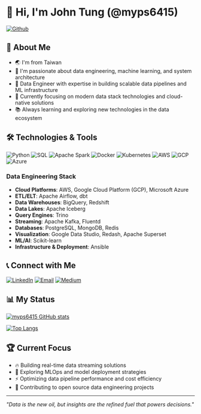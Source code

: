 # 👋 Hi, I'm John Tung (@myps6415)
[![Github](https://img.shields.io/github/followers/myps6415?label=Follow&style=social)](https://github.com/myps6415)

## 🚀 About Me
- 🌏 I'm from Taiwan
- 👀 I'm passionate about data engineering, machine learning, and system architecture
- 💼 Data Engineer with expertise in building scalable data pipelines and ML infrastructure
- 🎯 Currently focusing on modern data stack technologies and cloud-native solutions
- 📚 Always learning and exploring new technologies in the data ecosystem

## 🛠️ Technologies & Tools
![Python](https://img.shields.io/badge/-Python-3776AB?style=flat-square&logo=python&logoColor=white)
![SQL](https://img.shields.io/badge/-SQL-4479A1?style=flat-square&logo=postgresql&logoColor=white)
![Apache Spark](https://img.shields.io/badge/-Apache%20Spark-E25A1C?style=flat-square&logo=apachespark&logoColor=white)
![Docker](https://img.shields.io/badge/-Docker-2496ED?style=flat-square&logo=docker&logoColor=white)
![Kubernetes](https://img.shields.io/badge/-Kubernetes-326CE5?style=flat-square&logo=kubernetes&logoColor=white)
![AWS](https://img.shields.io/badge/-AWS-232F3E?style=flat-square&logo=amazon-aws&logoColor=white)
![GCP](https://img.shields.io/badge/-Google%20Cloud-4285F4?style=flat-square&logo=google-cloud&logoColor=white)
![Azure](https://img.shields.io/badge/-Microsoft%20Azure-0078D4?style=flat-square&logo=microsoft-azure&logoColor=white)

### Data Engineering Stack
- **Cloud Platforms**: AWS, Google Cloud Platform (GCP), Microsoft Azure
- **ETL/ELT**: Apache Airflow, dbt
- **Data Warehouses**: BigQuery, Redshift
- **Data Lakes**: Apache Iceberg
- **Query Engines**: Trino
- **Streaming**: Apache Kafka, Fluentd
- **Databases**: PostgreSQL, MongoDB, Redis
- **Visualization**: Google Data Studio, Redash, Apache Superset
- **ML/AI**: Scikit-learn
- **Infrastructure & Deployment**: Ansible

## 📞 Connect with Me
[![LinkedIn](https://img.shields.io/badge/-LinkedIn-0077B5?style=flat-square&logo=linkedin&logoColor=white)](https://www.linkedin.com/in/hsiao-yu-tung-67547a119/)
[![Email](https://img.shields.io/badge/-Email-D14836?style=flat-square&logo=gmail&logoColor=white)](mailto:myps6415@gmail.com)
[![Medium](https://img.shields.io/badge/-Medium-12100E?style=flat-square&logo=medium&logoColor=white)](https://medium.com/@myps6415)

## 📊 My Status
[![myps6415 GitHub stats](https://github-readme-stats.vercel.app/api?username=myps6415&count_private=true&show_icons=true&theme=radical)](https://github.com/anuraghazra/github-readme-stats)

[![Top Langs](https://github-readme-stats.vercel.app/api/top-langs/?username=myps6415&show_icons=true&theme=radical)](https://github.com/anuraghazra/github-readme-stats)

## 🏆 Current Focus
- 🔥 Building real-time data streaming solutions
- 🧠 Exploring MLOps and model deployment strategies
- ⚡ Optimizing data pipeline performance and cost efficiency
- 🌱 Contributing to open source data engineering projects

---
*"Data is the new oil, but insights are the refined fuel that powers decisions."*